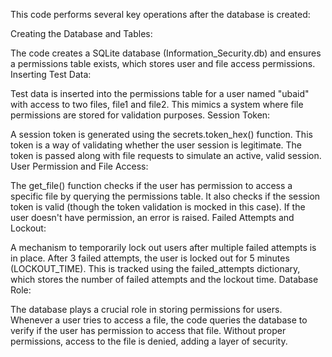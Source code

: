 This code performs several key operations after the database is created:

Creating the Database and Tables:

The code creates a SQLite database (Information_Security.db) and ensures a permissions table exists, which stores user and file access permissions.
Inserting Test Data:

Test data is inserted into the permissions table for a user named "ubaid" with access to two files, file1 and file2. This mimics a system where file permissions are stored for validation purposes.
Session Token:

A session token is generated using the secrets.token_hex() function. This token is a way of validating whether the user session is legitimate. The token is passed along with file requests to simulate an active, valid session.
User Permission and File Access:

The get_file() function checks if the user has permission to access a specific file by querying the permissions table. It also checks if the session token is valid (though the token validation is mocked in this case). If the user doesn't have permission, an error is raised.
Failed Attempts and Lockout:

A mechanism to temporarily lock out users after multiple failed attempts is in place. After 3 failed attempts, the user is locked out for 5 minutes (LOCKOUT_TIME). This is tracked using the failed_attempts dictionary, which stores the number of failed attempts and the lockout time.
Database Role:

The database plays a crucial role in storing permissions for users. Whenever a user tries to access a file, the code queries the database to verify if the user has permission to access that file. Without proper permissions, access to the file is denied, adding a layer of security.

